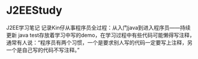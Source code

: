 # J2EEStudy
J2EE学习笔记
记录Kin仔从事程序员全过程：从入门java到进入程序员——持续更新
java test存放着学习中写的demo，在学习过程中有些代码可能懒得写注释，通常有人说：“程序员有两个习惯，一个是要求别人写的代码一定要写上注释，另一个是自己写的代码不写注释。”
